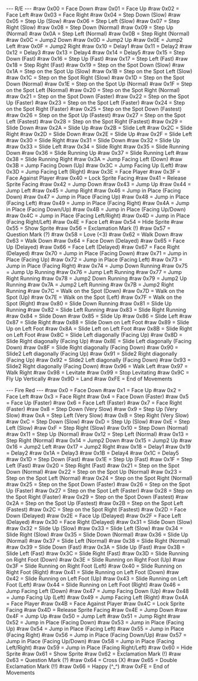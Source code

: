 --- R/E ---
#raw 0x00 = Face Down
#raw 0x01 = Face Up
#raw 0x02 = Face Left
#raw 0x03 = Face Right
#raw 0x04 = Step Down (Slow)
#raw 0x05 = Step Up (Slow)
#raw 0x06 = Step Left (Slow)
#raw 0x07 = Step Right (Slow)
#raw 0x08 = Step Down (Normal)
#raw 0x09 = Step Up (Normal)
#raw 0x0A = Step Left (Normal)
#raw 0x0B = Step Right (Normal)
#raw 0x0C = Jump2 Down
#raw 0x0D = Jump2 Up
#raw 0x0E = Jump2 Left
#raw 0x0F = Jump2 Right
#raw 0x10 = Delay1
#raw 0x11 = Delay2
#raw 0x12 = Delay3
#raw 0x13 = Delay4
#raw 0x14 = Delay5
#raw 0x15 = Step Down (Fast)
#raw 0x16 = Step Up (Fast)
#raw 0x17 = Step Left (Fast)
#raw 0x18 = Step Right (Fast)
#raw 0x19 = Step on the Spot Down (Slow)
#raw 0x1A = Step on the Spot Up (Slow)
#raw 0x1B = Step on the Spot Left (Slow)
#raw 0x1C = Step on the Spot Right (Slow)
#raw 0x1D = Step on the Spot Down (Normal)
#raw 0x1E = Step on the Spot Up (Normal)
#raw 0x1F = Step on the Spot Left (Normal)
#raw 0x20 = Step on the Spot Right (Normal)
#raw 0x21 = Step on the Spot Down (Faster)
#raw 0x22 = Step on the Spot Up (Faster)
#raw 0x23 = Step on the Spot Left (Faster)
#raw 0x24 = Step on the Spot Right (Faster)
#raw 0x25 = Step on the Spot Down (Fastest)
#raw 0x26 = Step on the Spot Up (Fastest)
#raw 0x27 = Step on the Spot Left (Fastest)
#raw 0x28 = Step on the Spot Right (Fastest)
#raw 0x29 = Slide Down
#raw 0x2A = Slide Up
#raw 0x2B = Slide Left
#raw 0x2C = Slide Right
#raw 0x2D = Slide Down
#raw 0x2E = Slide Up
#raw 0x2F = Slide Left
#raw 0x30 = Slide Right
#raw 0x31 = Slide Down
#raw 0x32 = Slide Up
#raw 0x33 = Slide Left
#raw 0x34 = Slide Right
#raw 0x35 = Slide Running Down
#raw 0x36 = Slide Running Up
#raw 0x37 = Slide Running Left
#raw 0x38 = Slide Running Right
#raw 0x3A = Jump Facing Left (Down)
#raw 0x3B = Jump Facing Down (Up)
#raw 0x3C = Jump Facing Up (Left)
#raw 0x3D = Jump Facing Left (Right)
#raw 0x3E = Face Player
#raw 0x3F = Face Against Player
#raw 0x40 = Lock Sprite Facing
#raw 0x41 = Release Sprite Facing
#raw 0x42 = Jump Down
#raw 0x43 = Jump Up
#raw 0x44 = Jump Left
#raw 0x45 = Jump Right
#raw 0x46 = Jump in Place (Facing Down)
#raw 0x47 = Jump in Place (Facing Up)
#raw 0x48 = Jump in Place (Facing Left)
#raw 0x49 = Jump in Place (Facing Right)
#raw 0x4A = Jump in Place (Facing Down/Up)
#raw 0x4B = Jump in Place (Facing Up/Down)
#raw 0x4C = Jump in Place (Facing Left/Right)
#raw 0x4D = Jump in Place (Facing Right/Left)
#raw 0x4E = Face Left
#raw 0x54 = Hide Sprite
#raw 0x55 = Show Sprite
#raw 0x56 = Exclamation Mark (!)
#raw 0x57 = Question Mark (?)
#raw 0x58 = Love (<3)
#raw 0x62 = Walk Down
#raw 0x63 = Walk Down
#raw 0x64 = Face Down (Delayed)
#raw 0x65 = Face Up (Delayed)
#raw 0x66 = Face Left (Delayed)
#raw 0x67 = Face Right (Delayed)
#raw 0x70 = Jump in Place (Facing Down)
#raw 0x71 = Jump in Place (Facing Up)
#raw 0x72 = Jump in Place (Facing Left)
#raw 0x73 = Jump in Place (Facing Right)
#raw 0x74 = Jump Down Running
#raw 0x75 = Jump Up Running
#raw 0x76 = Jump Left Running
#raw 0x77 = Jump Right Running
#raw 0x78 = Jump2 Down Running
#raw 0x79 = Jump2 Up Running
#raw 0x7A = Jump2 Left Running
#raw 0x7B = Jump2 Right Running
#raw 0x7C = Walk on the Spot (Down)
#raw 0x7D = Walk on the Spot (Up)
#raw 0x7E = Walk on the Spot (Left)
#raw 0x7F = Walk on the Spot (Right)
#raw 0x80 = Slide Down Running
#raw 0x81 = Slide Up Running
#raw 0x82 = Slide Left Running
#raw 0x83 = Slide Right Running
#raw 0x84 = Slide Down
#raw 0x85 = Slide Up
#raw 0x86 = Slide Left
#raw 0x87 = Slide Right
#raw 0x88 = Slide Down on Left Foot
#raw 0x89 = Slide Up on Left Foot
#raw 0x8A = Slide Left on Left Foot
#raw 0x8B = Slide Right on Left Foot
#raw 0x8C = Slide Left diagonally (Facing Up)
#raw 0x8D = Slide Right diagonally (Facing Up)
#raw 0x8E = Slide Left diagonally (Facing Down)
#raw 0x8F = Slide Right diagonally (Facing Down)
#raw 0x90 = Slide2 Left diagonally (Facing Up)
#raw 0x91 = Slide2 Right diagonally (Facing Up)
#raw 0x92 = Slide2 Left diagonally (Facing Down)
#raw 0x93 = Slide2 Right diagonally (Facing Down)
#raw 0x96 = Walk Left
#raw 0x97 = Walk Right
#raw 0x98 = Levitate
#raw 0x99 = Stop Levitating
#raw 0x9C = Fly Up Vertically
#raw 0x9D = Land
#raw 0xFE = End of Movements

--- Fire Red ---
#raw 0x0 = Face Down
#raw 0x1 = Face Up
#raw 0x2 = Face Left
#raw 0x3 = Face Right
#raw 0x4 = Face Down (Faster)
#raw 0x5 = Face Up (Faster)
#raw 0x6 = Face Left (Faster)
#raw 0x7 = Face Right (Faster)
#raw 0x8 = Step Down (Very Slow)
#raw 0x9 = Step Up (Very Slow)
#raw 0xA = Step Left (Very Slow)
#raw 0xB = Step Right (Very Slow)
#raw 0xC = Step Down (Slow)
#raw 0xD = Step Up (Slow)
#raw 0xE = Step Left (Slow)
#raw 0xF = Step Right (Slow)
#raw 0x10 = Step Down (Normal)
#raw 0x11 = Step Up (Normal)
#raw 0x12 = Step Left (Normal)
#raw 0x13 = Step Right (Normal)
#raw 0x14 = Jump2 Down
#raw 0x15 = Jump2 Up
#raw 0x16 = Jump2 Left
#raw 0x17 = Jump2 Right
#raw 0x18 = Delay1
#raw 0x19 = Delay2
#raw 0x1A = Delay3
#raw 0x1B = Delay4
#raw 0x1C = Delay5
#raw 0x1D = Step Down (Fast)
#raw 0x1E = Step Up (Fast)
#raw 0x1F = Step Left (Fast)
#raw 0x20 = Step Right (Fast)
#raw 0x21 = Step on the Spot Down (Normal)
#raw 0x22 = Step on the Spot Up (Normal)
#raw 0x23 = Step on the Spot Left (Normal)
#raw 0x24 = Step on the Spot Right (Normal)
#raw 0x25 = Step on the Spot Down (Faster)
#raw 0x26 = Step on the Spot Up (Faster)
#raw 0x27 = Step on the Spot Left (Faster)
#raw 0x28 = Step on the Spot Right (Faster)
#raw 0x29 = Step on the Spot Down (Fastest)
#raw 0x2A = Step on the Spot Up (Fastest)
#raw 0x2B = Step on the Spot Left (Fastest)
#raw 0x2C = Step on the Spot Right (Fastest)
#raw 0x2D = Face Down (Delayed)
#raw 0x2E = Face Up (Delayed)
#raw 0x2F = Face Left (Delayed)
#raw 0x30 = Face Right (Delayed)
#raw 0x31 = Slide Down (Slow)
#raw 0x32 = Slide Up (Slow)
#raw 0x33 = Slide Left (Slow)
#raw 0x34 = Slide Right (Slow)
#raw 0x35 = Slide Down (Normal)
#raw 0x36 = Slide Up (Normal)
#raw 0x37 = Slide Left (Normal)
#raw 0x38 = Slide Right (Normal)
#raw 0x39 = Slide Down (Fast)
#raw 0x3A = Slide Up (Fast)
#raw 0x3B = Slide Left (Fast)
#raw 0x3C = Slide Right (Fast)
#raw 0x3D = Slide Running on Right Foot (Down)
#raw 0x3E = Slide Running on Right Foot (Up)
#raw 0x3F = Slide Running on Right Foot (Left)
#raw 0x40 = Slide Running on Right Foot (Right)
#raw 0x41 = Slide Running on Left Foot (Down)
#raw 0x42 = Slide Running on Left Foot (Up)
#raw 0x43 = Slide Running on Left Foot (Left)
#raw 0x44 = Slide Running on Left Foot (Right)
#raw 0x46 = Jump Facing Left (Down)
#raw 0x47 = Jump Facing Down (Up)
#raw 0x48 = Jump Facing Up (Left)
#raw 0x49 = Jump Facing Left (Right)
#raw 0x4A = Face Player
#raw 0x4B = Face Against Player
#raw 0x4C = Lock Sprite Facing
#raw 0x4D = Release Sprite Facing
#raw 0x4E = Jump Down
#raw 0x4F = Jump Up
#raw 0x50 = Jump Left
#raw 0x51 = Jump Right
#raw 0x52 = Jump in Place (Facing Down)
#raw 0x53 = Jump in Place (Facing Up)
#raw 0x54 = Jump in Place (Facing Left)
#raw 0x55 = Jump in Place (Facing Right)
#raw 0x56 = Jump in Place (Facing Down/Up)
#raw 0x57 = Jump in Place (Facing Up/Down)
#raw 0x58 = Jump in Place (Facing Left/Right)
#raw 0x59 = Jump in Place (Facing Right/Left)
#raw 0x60 = Hide Sprite
#raw 0x61 = Show Sprite
#raw 0x62 = Exclamation Mark (!)
#raw 0x63 = Question Mark (?)
#raw 0x64 = Cross (X)
#raw 0x65 = Double Exclamation Mark (!!)
#raw 0x66 = Happy (^_^)
#raw 0xFE = End of Movements
